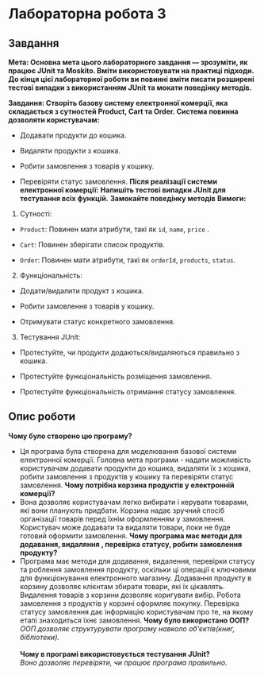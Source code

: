 # Лабораторна робота 3
## Завдання
**Мета: Основна мета цього лабораторного завдання — зрозуміти, як працює JUnit та Moskito. Вміти використовувати на практиці підходи. До кінця цієї лабораторної роботи ви повинні вміти писати розширені тестові випадки з використанням JUnit та мокати поведінку методів.**

**Завдання: Створіть базову систему електронної комерції, яка складається з сутностей Product, Cart та Order. Система повинна дозволяти користувачам:**

- Додавати продукти до кошика.

- Видаляти продукти з кошика.

- Робити замовлення з товарів у кошику.

- Перевіряти статус замовлення. 
**Після реалізації системи електронної комерції:**
**Напишіть тестові випадки JUnit для тестування всіх функцій.**
**Замокайте поведінку методів**
**Вимоги:**


1. Сутності:

- `Product`: Повинен мати атрибути, такі як `id`, `name`, `price` .

- `Cart`: Повинен зберігати список продуктів.

- `Order`: Повинен мати атрибути, такі як `orderId`, `products`, `status`.

2. Функціональність:
- Додати/видалити продукт з кошика.

- Робити замовлення з товарів у кошику.

- Отримувати статус конкретного замовлення.

3.  Тестування JUnit:
- Протестуйте, чи продукти додаються/видаляються правильно з кошика.

- Протестуйте функціональність розміщення замовлення.

- Протестуйте функціональність отримання статусу замовлення.
## Опис роботи
**Чому було створено цю програму?**
- Ця програма була створена для моделювання базової системи електронної комерції. Головна мета програми - надати можливість користувачам додавати продукти до кошика, видаляти їх з кошика, робити замовлення з продуктів у кошику та перевіряти статус замовлення.
**Чому потрібна корзина продуктів у електронній комерції?**
- Вона дозволяє користувачам легко вибирати і керувати товарами, які вони планують придбати. Корзина надає зручний спосіб організації товарів перед їхнім оформленням у замовлення. Користувач може додавати та видаляти товари, поки не буде готовий оформити замовлення.
**Чому програма має методи для додавання, видаляння , перевірка статусу, робити замовлення продукту?**
- Програма має методи для додавання, видалення, перевірки статусу та роблення замовлення продукту, оскільки ці операції є ключовими для функціонування електронного магазину. Додавання продукту в корзину дозволяє клієнтам збирати товари, які їх цікавлять. Видалення товарів з корзини дозволяє коригувати вибір. Робота замовлення з продуктів у корзині оформляє покупку. Перевірка статусу замовлення дає інформацію користувачам про те, на якому етапі знаходиться їхнє замовлення.
**Чому було використано ООП?**<br>
*ООП  дозволяє структурувати програму навколо об'єктів(книг, бібліотеки).*<br><br>
**Чому в програмі використовується тестування JUnit?**<br>
*Воно дозволяє перевіряти, чи працює програма правильно.*<br><br>
